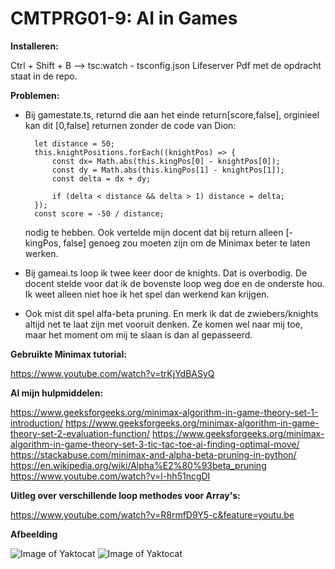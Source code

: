 # CMTPRG01-9: AI in Games

**Installeren:**

Ctrl + Shift + B --> tsc:watch - tsconfig.json
Lifeserver
Pdf met de opdracht staat in de repo. 
   
**Problemen:**
- Bij gamestate.ts, returnd die aan het einde return[score,false], orginieel kan dit [0,false] returnen zonder
de code van Dion:

        let distance = 50;
        this.knightPositions.forEach((knightPos) => {
            const dx= Math.abs(this.kingPos[0] - knightPos[0]);
            const dy = Math.abs(this.kingPos[1] - knightPos[1]);
            const delta = dx + dy;

            if (delta < distance && delta > 1) distance = delta;
        });
        const score = -50 / distance;   
   nodig te hebben. Ook vertelde mijn docent dat bij return alleen [-kingPos, false] genoeg zou moeten zijn om
de Minimax beter te laten werken. 

- Bij gameai.ts loop ik twee keer door de knights. Dat is overbodig. De docent stelde voor dat ik de bovenste loop
weg doe en de onderste hou. Ik weet alleen niet hoe ik het spel dan werkend kan krijgen. 

- Ook mist dit spel alfa-beta pruning. En merk ik dat de zwiebers/knights altijd net te laat zijn met vooruit denken.
Ze komen wel naar mij toe, maar het moment om mij te slaan is dan al gepasseerd. 

**Gebruikte Minimax tutorial:**

https://www.youtube.com/watch?v=trKjYdBASyQ

**Al mijn hulpmiddelen:**

https://www.geeksforgeeks.org/minimax-algorithm-in-game-theory-set-1-introduction/
https://www.geeksforgeeks.org/minimax-algorithm-in-game-theory-set-2-evaluation-function/
https://www.geeksforgeeks.org/minimax-algorithm-in-game-theory-set-3-tic-tac-toe-ai-finding-optimal-move/
https://stackabuse.com/minimax-and-alpha-beta-pruning-in-python/
https://en.wikipedia.org/wiki/Alpha%E2%80%93beta_pruning
https://www.youtube.com/watch?v=l-hh51ncgDI

**Uitleg over verschillende loop methodes voor Array's:**

https://www.youtube.com/watch?v=R8rmfD9Y5-c&feature=youtu.be


**Afbeelding**

![Image of Yaktocat](https://github.com/AlaraEdda/CheckMate/blob/master/docs/images/AIFoto.jpeg)
![Image of Yaktocat](https://github.com/AlaraEdda/CheckMate/blob/master/docs/images/AIUitleg.jpeg)
